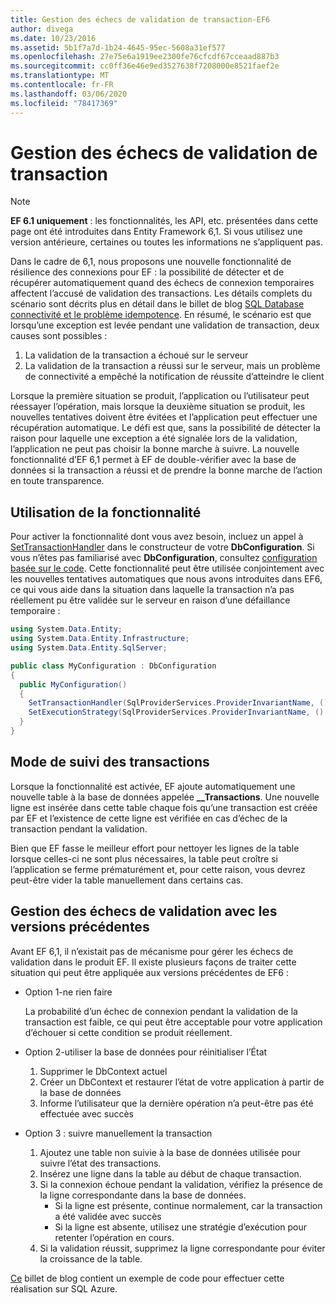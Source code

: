 ```yaml
---
title: Gestion des échecs de validation de transaction-EF6
author: divega
ms.date: 10/23/2016
ms.assetid: 5b1f7a7d-1b24-4645-95ec-5608a31ef577
ms.openlocfilehash: 27e75e6a1919ee2300fe76cfcdf67cceaad887b3
ms.sourcegitcommit: cc0ff36e46e9ed3527638f7208000e8521faef2e
ms.translationtype: MT
ms.contentlocale: fr-FR
ms.lasthandoff: 03/06/2020
ms.locfileid: "78417369"
---
```

# <a name="handling-transaction-commit-failures"></a>Gestion des échecs de validation de transaction
> [!NOTE]
> **EF 6.1 uniquement** : les fonctionnalités, les API, etc. présentées dans cette page ont été introduites dans Entity Framework 6,1. Si vous utilisez une version antérieure, certaines ou toutes les informations ne s’appliquent pas.  

Dans le cadre de 6,1, nous proposons une nouvelle fonctionnalité de résilience des connexions pour EF : la possibilité de détecter et de récupérer automatiquement quand des échecs de connexion temporaires affectent l’accusé de validation des transactions. Les détails complets du scénario sont décrits plus en détail dans le billet de blog [SQL Database connectivité et le problème idempotence](https://blogs.msdn.com/b/adonet/archive/2013/03/11/sql-database-connectivity-and-the-idempotency-issue.aspx).  En résumé, le scénario est que lorsqu’une exception est levée pendant une validation de transaction, deux causes sont possibles :  

1. La validation de la transaction a échoué sur le serveur
2. La validation de la transaction a réussi sur le serveur, mais un problème de connectivité a empêché la notification de réussite d’atteindre le client  

Lorsque la première situation se produit, l’application ou l’utilisateur peut réessayer l’opération, mais lorsque la deuxième situation se produit, les nouvelles tentatives doivent être évitées et l’application peut effectuer une récupération automatique. Le défi est que, sans la possibilité de détecter la raison pour laquelle une exception a été signalée lors de la validation, l’application ne peut pas choisir la bonne marche à suivre. La nouvelle fonctionnalité d’EF 6,1 permet à EF de double-vérifier avec la base de données si la transaction a réussi et de prendre la bonne marche de l’action en toute transparence.  

## <a name="using-the-feature"></a>Utilisation de la fonctionnalité  

Pour activer la fonctionnalité dont vous avez besoin, incluez un appel à [SetTransactionHandler](https://msdn.microsoft.com/library/system.data.entity.dbconfiguration.setdefaulttransactionhandler.aspx) dans le constructeur de votre **DbConfiguration**. Si vous n’êtes pas familiarisé avec **DbConfiguration**, consultez [configuration basée sur le code](~/ef6/fundamentals/configuring/code-based.md). Cette fonctionnalité peut être utilisée conjointement avec les nouvelles tentatives automatiques que nous avons introduites dans EF6, ce qui vous aide dans la situation dans laquelle la transaction n’a pas réellement pu être validée sur le serveur en raison d’une défaillance temporaire :  

``` csharp
using System.Data.Entity;
using System.Data.Entity.Infrastructure;
using System.Data.Entity.SqlServer;

public class MyConfiguration : DbConfiguration  
{
  public MyConfiguration()  
  {  
    SetTransactionHandler(SqlProviderServices.ProviderInvariantName, () => new CommitFailureHandler());  
    SetExecutionStrategy(SqlProviderServices.ProviderInvariantName, () => new SqlAzureExecutionStrategy());  
  }  
}
```  

## <a name="how-transactions-are-tracked"></a>Mode de suivi des transactions  

Lorsque la fonctionnalité est activée, EF ajoute automatiquement une nouvelle table à la base de données appelée **__Transactions**. Une nouvelle ligne est insérée dans cette table chaque fois qu’une transaction est créée par EF et l’existence de cette ligne est vérifiée en cas d’échec de la transaction pendant la validation.  

Bien que EF fasse le meilleur effort pour nettoyer les lignes de la table lorsque celles-ci ne sont plus nécessaires, la table peut croître si l’application se ferme prématurément et, pour cette raison, vous devrez peut-être vider la table manuellement dans certains cas.  

## <a name="how-to-handle-commit-failures-with-previous-versions"></a>Gestion des échecs de validation avec les versions précédentes

Avant EF 6,1, il n’existait pas de mécanisme pour gérer les échecs de validation dans le produit EF. Il existe plusieurs façons de traiter cette situation qui peut être appliquée aux versions précédentes de EF6 :  

* Option 1-ne rien faire  

  La probabilité d’un échec de connexion pendant la validation de la transaction est faible, ce qui peut être acceptable pour votre application d’échouer si cette condition se produit réellement.  

* Option 2-utiliser la base de données pour réinitialiser l’État  

  1. Supprimer le DbContext actuel  
  2. Créer un DbContext et restaurer l’état de votre application à partir de la base de données  
  3. Informe l’utilisateur que la dernière opération n’a peut-être pas été effectuée avec succès  

* Option 3 : suivre manuellement la transaction  

  1. Ajoutez une table non suivie à la base de données utilisée pour suivre l’état des transactions.  
  2. Insérez une ligne dans la table au début de chaque transaction.  
  3. Si la connexion échoue pendant la validation, vérifiez la présence de la ligne correspondante dans la base de données.  
     - Si la ligne est présente, continue normalement, car la transaction a été validée avec succès  
     - Si la ligne est absente, utilisez une stratégie d’exécution pour retenter l’opération en cours.  
  4. Si la validation réussit, supprimez la ligne correspondante pour éviter la croissance de la table.  

[Ce](https://blogs.msdn.com/b/adonet/archive/2013/03/11/sql-database-connectivity-and-the-idempotency-issue.aspx) billet de blog contient un exemple de code pour effectuer cette réalisation sur SQL Azure.  
